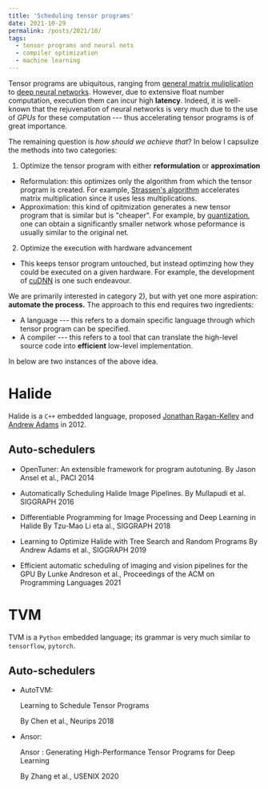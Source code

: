 ```yaml
---
title: 'Scheduling tensor programs'
date: 2021-10-29
permalink: /posts/2021/10/
tags:
  - tensor programs and neural nets
  - compiler optimization
  - machine learning
---
```


Tensor programs are ubiquitous, ranging from [general matrix muliplication](#) to [deep neural networks](#). However, due to extensive float number computation, execution them can incur high **latency**. Indeed, it is well-known that the rejuvenation of neural networks is very much due 
to the use of *GPUs* for these computation --- thus accelerating tensor programs is of great importance. 

The remaining question is *how should we achieve that*? In below I capsulize the methods into two categories: 

1. Optimize the tensor program with either **reformulation** or **approximation**
  - Reformulation: this optimizes only the algorithm from which the tensor program is created. For example, 
  [Strassen's algorithm](https://en.wikipedia.org/wiki/Strassen_algorithm) accelerates matrix multiplication since it uses less multiplications.
  - Approximation: this kind of opitmization generates a new tensor program that is similar but is "cheaper". For example, by [quantization](https://towardsdatascience.com/how-to-accelerate-and-compress-neural-networks-with-quantization-edfbbabb6af7), one can obtain a significantly smaller network whose peformance is usually similar to the original net.

2. Optimize the execution with hardware advancement
  - This keeps tensor program untouched, but instead optimzing how they could be executed on a given hardware. For example, the development of [cuDNN](https://www.google.com/url?sa=t&rct=j&q=&esrc=s&source=web&cd=&cad=rja&uact=8&ved=2ahUKEwjWs9q8nPjzAhW-JTQIHf-zCooQFnoECAwQAQ&url=https%3A%2F%2Farxiv.org%2Fabs%2F1410.0759&usg=AOvVaw1FnAFnzSHX1By7EEN4wFSg) is one such endeavour.

We are primarily interested in category 2), but with yet one more aspiration: **automate the process.** 
The approach to this end requires two ingredients: 

- A language --- this refers to a domain specific language through which tensor program can be specified. 
- A compiler --- this refers to a tool that can translate the high-level source code into **efficient** low-level implementation.

In below are two instances of the above idea.

Halide
======
Halide is a `C++` embedded language, proposed [Jonathan Ragan-Kelley](#) and [Andrew Adams](#) in 2012.

Auto-schedulers
------

- OpenTuner: An extensible framework for program autotuning. 
  By Jason Ansel et al., PACI 2014

- Automatically Scheduling Halide Image Pipelines. 
  By Mullapudi et al. SIGGRAPH 2016

- Differentiable Programming for Image Processing and Deep Learning in Halide
  By Tzu-Mao Li eta al., SIGGRAPH 2018
  
- Learning to Optimize Halide with Tree Search and Random Programs
  By Andrew Adams et al., SIGGRAPH 2019 

- Efficient automatic scheduling of imaging and vision pipelines for the GPU
  By Lunke Andreson et al., Proceedings of the ACM on Programming Languages 2021

TVM
======
TVM is a `Python` embedded language; its grammar is very much similar to `tensorflow`, `pytorch`.


Auto-schedulers
------
- AutoTVM:

  Learning to Schedule Tensor Programs

  By Chen et al., Neurips 2018   

- Ansor: 

  Ansor : Generating High-Performance Tensor Programs for Deep Learning

  By Zhang et al., USENIX 2020

